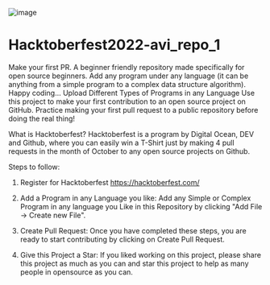 ![image](https://user-images.githubusercontent.com/50323970/193775731-830d0454-98d5-40d5-b494-a7c4a87b6883.png)
# Hacktoberfest2022-avi_repo_1
Make your first PR. A beginner friendly repository made specifically for open source beginners. Add any program under any language (it can be anything from a simple program to a complex data structure algorithm). Happy coding...
Upload Different Types of Programs in any Language
Use this project to make your first contribution to an open source project on GitHub. Practice making your first pull request to a public repository before doing the real thing!

What is Hacktoberfest?
Hacktoberfest is a program by Digital Ocean, DEV and Github, where you can easily win a T-Shirt just by making 4 pull requests in the month of October to any open source projects on Github.

Steps to follow:
1. Register for Hacktoberfest
https://hacktoberfest.com/
2. Add a Program in any Language you like:
Add any Simple or Complex Program in any language you Like in this Repository by clicking "Add File -> Create new File".

3. Create Pull Request:
Once you have completed these steps, you are ready to start contributing by clicking on Create Pull Request.

4. Give this Project a Star:
If you liked working on this project, please share this project as much as you can and star this project to help as many people in opensource as you can.
